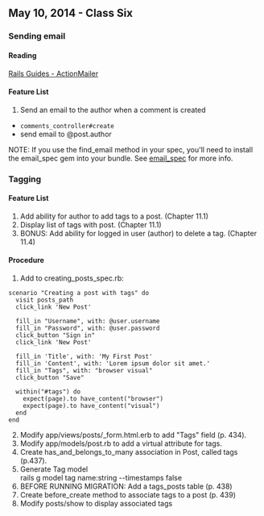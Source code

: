 ## May 10, 2014 - Class Six

### Sending email

#### Reading

[Rails Guides - ActionMailer](http://guides.rubyonrails.org/action_mailer_basics.html)

#### Feature List
1. Send an email to the author when a comment is created

- `comments_controller#create`
- send email to @post.author

NOTE: If you use the find_email method in your spec, you'll need to install the email_spec gem into your bundle.  See [email_spec](https://github.com/bmabey/email-spec) for more info.


### Tagging

#### Feature List
1. Add ability for author to add tags to a post. (Chapter 11.1)
2. Display list of tags with post. (Chapter 11.1)
3. BONUS: Add ability for logged in user (author) to delete a tag. (Chapter 11.4)

#### Procedure
1. Add to creating_posts_spec.rb:
```
scenario "Creating a post with tags" do
  visit posts_path
  click_link 'New Post'

  fill_in "Username", with: @user.username
  fill_in "Password", with: @user.password
  click_button "Sign in"
  click_link 'New Post'

  fill_in 'Title', with: 'My First Post'
  fill_in 'Content', with: 'Lorem ipsum dolor sit amet.'
  fill_in "Tags", with: "browser visual"
  click_button "Save"

  within("#tags") do
    expect(page).to have_content("browser")
    expect(page).to have_content("visual")
  end
end
```  
2. Modify app/views/posts/_form.html.erb to add "Tags" field (p. 434).  
3. Modify app/models/post.rb to add a virtual attribute for tags.  
4. Create has_and_belongs_to_many association in Post, called tags (p.437).  
5. Generate Tag model  
    rails g model tag name:string --timestamps false
6. BEFORE RUNNING MIGRATION: Add a tags_posts table (p. 438)
7. Create before_create method to associate tags to a post (p. 439)
8. Modify posts/show to display associated tags

